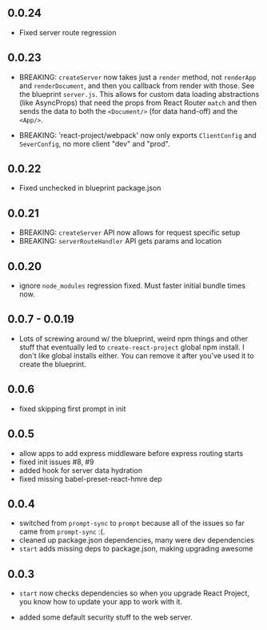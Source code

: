 ## 0.0.24

- Fixed server route regression

## 0.0.23

- BREAKING: `createServer` now takes just a `render` method, not
  `renderApp` and `renderDocument`, and then you callback from render
  with those. See the blueprint `server.js`. This allows for custom data
  loading abstractions (like AsyncProps) that need the props from
  React Router `match` and then sends the data to both the `<Document/>`
  (for data hand-off) and the `<App/>`.

- BREAKING: 'react-project/webpack' now only exports `ClientConfig` and
  `SeverConfig`, no more client "dev" and "prod".

## 0.0.22

- Fixed unchecked in blueprint package.json

## 0.0.21

- BREAKING: `createServer` API now allows for request specific setup
- BREAKING: `serverRouteHandler` API gets params and location

## 0.0.20

- ignore `node_modules` regression fixed. Must faster initial bundle
  times now.

## 0.0.7 - 0.0.19

- Lots of screwing around w/ the blueprint, weird npm things and other
  stuff that eventually led to `create-react-project` global npm
  install.  I don't like global installs either. You can remove it after
  you've used it to create the blueprint.

## 0.0.6

- fixed skipping first prompt in init

## 0.0.5

- allow apps to add express middleware before express routing starts
- fixed init issues #8, #9
- added hook for server data hydration
- fixed missing babel-preset-react-hmre dep

## 0.0.4

- switched from `prompt-sync` to `prompt` because all of the issues so
  far came from `prompt-sync` :(.
- cleaned up package.json dependencies, many were dev dependencies
- `start` adds missing deps to package.json, making upgrading awesome

## 0.0.3

- `start` now checks dependencies so when you upgrade React Project, you
  know how to update your app to work with it.

- added some default security stuff to the web server.

